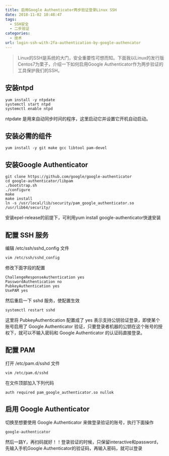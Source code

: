 ```yaml
---
title: 启用Google Authenticator两步验证登录Linux SSH
date: 2018-11-02 10:48:47
tags: 
  - SSH安全
  - 二步验证
categories:
  - 技术
url: login-ssh-with-2fa-authentication-by-google-authencator
---
```


> Linux的SSH是系统的大门，安全重要性可想而知。下面我以Linux的发行版Centos7为栗子，介绍一下如何启用Google Authenticator作为两步验证的工具保护我们的SSH。

<!--more-->

## 安装ntpd

```
yum install -y ntpdate
systemctl start ntpd
systemctl enable ntpd
```


ntpdate 是用来自动同步时间的程序，这里启动它并设置它开机自动启动。

## 安装必需的组件

```
yum install -y git make gcc libtool pam-devel
```

## 安装Google Authenticator

```
git clone https://github.com/google/google-authenticator
cd google-authenticator/libpam
./bootstrap.sh
./configure
make
make install
ln -s /usr/local/lib/security/pam_google_authenticator.so /usr/lib64/security/
```

安装epel-release的前提下，可利用yum install google-authenticator快速安装

## 配置 SSH 服务

编辑 /etc/ssh/sshd_config 文件

```
vim /etc/ssh/sshd_config
```

修改下面字段的配置

```
ChallengeResponseAuthentication yes
PasswordAuthentication no
PubkeyAuthentication yes
UsePAM yes
```

然后重启一下 sshd 服务，使配置生效

```
systemctl restart sshd
```


这里将 PubkeyAuthentication 配置成了 yes 表示支持公钥验证登录，即使某个账号启用了 Google Authenticator
验证，只要登录者机器的公钥在这个账号的授权下，就可以不输入密码和 Google Authenticator 的认证码直接登录。

## 配置 PAM

打开 /etc/pam.d/sshd 文件

```
vim /etc/pam.d/sshd
```

在文件顶部加入下列代码

```
auth required pam_google_authenticator.so nullok
```


## 启用 Google Authenticator

切换至想要使用 Google Authenticator 来做登录验证的账号，执行下面操作

```
google-authenticator
```

然后一路Y，再扫码就好！！登录验证的时候，只保留interactive和password，先输入手机Google Authenticator的验证码，再输入密码，就可以登录



